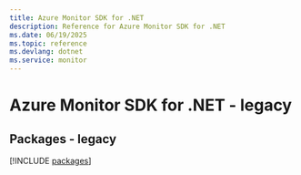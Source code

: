 ```yaml
---
title: Azure Monitor SDK for .NET
description: Reference for Azure Monitor SDK for .NET
ms.date: 06/19/2025
ms.topic: reference
ms.devlang: dotnet
ms.service: monitor
---
```

# Azure Monitor SDK for .NET - legacy
## Packages - legacy
[!INCLUDE [packages](monitor-index.md)]
